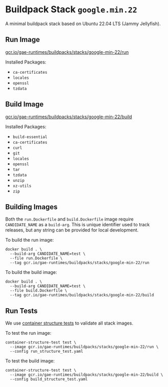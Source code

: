 # Buildpack Stack `google.min.22`

A minimal buildpack stack based on Ubuntu 22.04 LTS (Jammy Jellyfish).

## Run Image

[gcr.io/gae-runtimes/buildpacks/stacks/google-min-22/run](https://gcr.io/gae-runtimes/buildpacks/stacks/google-min-22/run)

Installed Packages:

* `ca-certificates`
* `locales`
* `openssl`
* `tzdata`

## Build Image

[gcr.io/gae-runtimes/buildpacks/stacks/google-min-22/build](https://gcr.io/gae-runtimes/buildpacks/stacks/google-min-22/build)

Installed Packages:

* `build-essential`
* `ca-certificates`
* `curl`
* `git`
* `locales`
* `openssl`
* `tar`
* `tzdata`
* `unzip`
* `xz-utils`
* `zip`

## Building Images

Both the `run.Dockerfile` and `build.Dockerfile` image require `CANDIDATE_NAME`
as a `build-arg`. This is unique identifier used to track releases, but any
string can be provided for local development.

To build the run image:

```
docker build . \
  --build-arg CANDIDATE_NAME=test \
  --file run.Dockerfile \
  --tag gcr.io/gae-runtimes/buildpacks/stacks/google-min-22/run
```

To build the build image:

```
docker build . \
  --build-arg CANDIDATE_NAME=test \
  --file build.Dockerfile \
  --tag gcr.io/gae-runtimes/buildpacks/stacks/google-min-22/build
```

## Run Tests

We use [container structure tests](https://github.com/GoogleContainerTools/container-structure-test)
to validate all stack images.

To test the run image:

```
container-structure-test test \
  --image gcr.io/gae-runtimes/buildpacks/stacks/google-min-22/run \
  --config run_structure_test.yaml
```

To test the build image:

```
container-structure-test test \
  --image gcr.io/gae-runtimes/buildpacks/stacks/google-min-22/build \
  --config build_structure_test.yaml
```